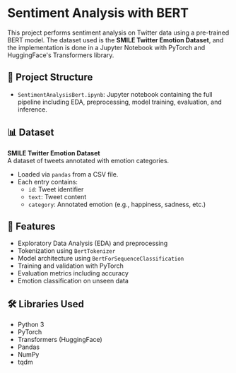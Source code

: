 # Sentiment Analysis with BERT

This project performs sentiment analysis on Twitter data using a pre-trained BERT model. The dataset used is the **SMILE Twitter Emotion Dataset**, and the implementation is done in a Jupyter Notebook with PyTorch and HuggingFace's Transformers library.

## 📂 Project Structure

- `SentimentAnalysisBert.ipynb`: Jupyter notebook containing the full pipeline including EDA, preprocessing, model training, evaluation, and inference.

## 📊 Dataset

**SMILE Twitter Emotion Dataset**  
A dataset of tweets annotated with emotion categories.

- Loaded via `pandas` from a CSV file.
- Each entry contains:
  - `id`: Tweet identifier
  - `text`: Tweet content
  - `category`: Annotated emotion (e.g., happiness, sadness, etc.)

## 🚀 Features

- Exploratory Data Analysis (EDA) and preprocessing
- Tokenization using `BertTokenizer`
- Model architecture using `BertForSequenceClassification`
- Training and validation with PyTorch
- Evaluation metrics including accuracy
- Emotion classification on unseen data

## 🛠️ Libraries Used

- Python 3
- PyTorch
- Transformers (HuggingFace)
- Pandas
- NumPy
- tqdm
